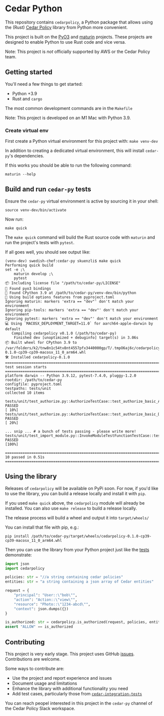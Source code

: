 # Cedar Python

This repository contains `cedarpolicy`, a Python package that allows using the (Rust) [Cedar Policy](https://github.com/cedar-policy/cedar/tree/main) library from Python more convenient.

This project is built on the [PyO3](https://docs.rs/pyo3/latest/pyo3/index.html) and [maturin](https://www.maturin.rs/index.html) projects.  These projects are designed to enable Python to use Rust code and vice versa.

Note: This project is _not_ officially supported by AWS or the Cedar Policy team.

## Getting started

You'll need a few things to get started:

* Python +3.9
* Rust and `cargo`

The most common development commands are in the `Makefile`

Note: This project is developed on an M1 Mac with Python 3.9.

### Create virtual env

First create a Python virtual environment for this project with:
`make venv-dev`

In addition to creating a dedicated virtual environment, this will install `cedar-py`'s dependencies.

If this works you should be able to run the following command:
``` shell
maturin --help
```

## Build and run `cedar-py` tests

Ensure the `cedar-py` virtual environment is active by sourcing it in your shell:

```shell
source venv-dev/bin/activate
```

Now run:
```shell
make quick
```

The `make quick` command will build the Rust source code with `maturin` and run the project's tests with `pytest`.

If all goes well, you should see output like:
```shell
(venv-dev) swedish-chef:cedar-py skuenzli$ make quick
Performing quick build
set -e ;\
	maturin develop ;\
	pytest
📦 Including license file "/path/to/cedar-py/LICENSE"
🔗 Found pyo3 bindings
🐍 Found CPython 3.9 at /path/to/cedar-py/venv-dev/bin/python
📡 Using build options features from pyproject.toml
Ignoring maturin: markers 'extra == "dev"' don't match your environment
Ignoring pip-tools: markers 'extra == "dev"' don't match your environment
Ignoring pytest: markers 'extra == "dev"' don't match your environment
💻 Using `MACOSX_DEPLOYMENT_TARGET=11.0` for aarch64-apple-darwin by default
   Compiling cedarpolicy v0.1.0 (/path/to/cedar-py)
    Finished dev [unoptimized + debuginfo] target(s) in 3.06s
📦 Built wheel for CPython 3.9 to /var/folders/k2/tnw8n1c54tv8nt4557pfx3440000gp/T/.tmpO6aj6c/cedarpolicy-0.1.0-cp39-cp39-macosx_11_0_arm64.whl
🛠 Installed cedarpolicy-0.1.0
================================================================================================ test session starts ================================================================================================
platform darwin -- Python 3.9.12, pytest-7.4.0, pluggy-1.2.0
rootdir: /path/to/cedar-py
configfile: pyproject.toml
testpaths: tests/unit
collected 10 items

tests/unit/test_authorize.py::AuthorizeTestCase::test_authorize_basic_ALLOW PASSED                                                                                                                            [ 10%]
tests/unit/test_authorize.py::AuthorizeTestCase::test_authorize_basic_DENY PASSED                                                                                                                             [ 20%]

... snip ... # a bunch of tests passing - please write more!
tests/unit/test_import_module.py::InvokeModuleTestFunctionTestCase::test_invoke_parse_test_policy PASSED                                                                                                      [100%]

================================================================================================ 10 passed in 0.51s =================================================================================================
```

## Using the library
Releases of `cedarpolicy` will be available on PyPi soon.  For now, if you'd like to use the library, you can build a release locally and install it with `pip`.

If you used `make quick` above, the `cedarpolicy` module will already be installed. You can also use `make release` to build a release locally.

The release process will build a wheel and output it into `target/wheels/`

You can install that file with pip, e.g.:
```shell
pip install /path/to/cedar-py/target/wheels/cedarpolicy-0.1.0-cp39-cp39-macosx_11_0_arm64.whl
```

Then you can use the library from your Python project just like the [tests](tests/unit) demonstrate:

```python
import json
import cedarpolicy

policies: str = "//a string containing cedar policies"
entities: str = "a string containing a json array of Cedar entities"

request = {
    "principal": "User::\"bob\"",
    "action": "Action::\"view\"",
    "resource": "Photo::\"1234-abcd\"",
    "context": json.dumps({})
}

is_authorized: str = cedarpolicy.is_authorized(request, policies, entities)
assert "ALLOW" == is_authorized
```

###

## Contributing

This project is very early stage. This project uses GitHub [issues](https://github.com/k9securityio/cedar-py/issues). Contributions are welcome.

Some ways to contribute are:
* Use the project and report experience and issues
* Document usage and limitations
* Enhance the library with additional functionality you need
* Add test cases, particularly those from [`cedar-integration-tests`](https://github.com/k9securityio/cedar-py/issues/3)

You can reach peopel interested in this project in the `cedar-py` channel of the Cedar Policy Slack workspace.
